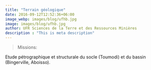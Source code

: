 ```yaml
---
title: "Terrain géologique"
date: 2016-09-12T12:52:36+06:00
image_webp: images/blog/ufhb.jpg
image: images/blog/ufhb.jpg
author: UFR Sciences de la Terre et des Ressources Minières
description : "This is meta description"
---
```


> Missions:

Etude pétrographique et structurale du socle (Toumodi) et du bassin (Bingerville, Aboisso).